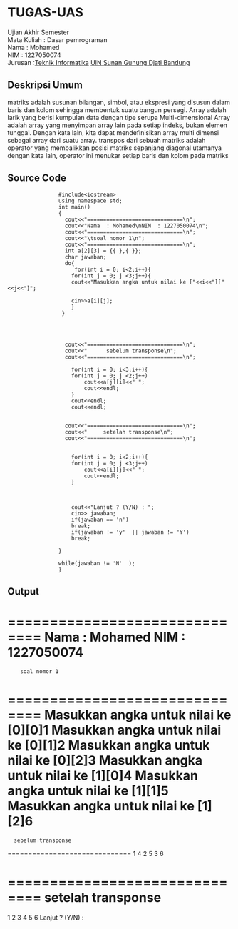 # TUGAS-UAS
Ujian Akhir Semester 
<br>Mata Kuliah : Dasar pemrograman 
<br>Nama : Mohamed
<br>NIM : 1227050074
<br>Jurusan :[Teknik Informatika](http://if.uinsgd.ac.id/) [UIN Sunan Gunung Djati Bandung](https://uinsgd.ac.id/) 

## Deskripsi Umum 

matriks adalah susunan bilangan, simbol, atau ekspresi yang disusun dalam baris dan kolom sehingga membentuk suatu bangun persegi.
Array adalah larik yang berisi kumpulan data dengan tipe serupa 
Multi-dimensional Array adalah array yang menyimpan array lain pada setiap indeks,
bukan elemen tunggal. Dengan kata lain, kita dapat mendefinisikan array multi dimensi sebagai array dari suatu array.
transpos dari sebuah matriks adalah operator yang membalikkan posisi matriks sepanjang diagonal utamanya
dengan kata lain, operator ini menukar setiap baris dan kolom pada matriks

## Source Code 
					#include<iostream>
					using namespace std;
					int main()
					{
					  cout<<"==============================\n";
					  cout<<"Nama  : Mohamed\nNIM  : 1227050074\n";
					  cout<<"==============================\n";
					  cout<<"\tsoal nomor 1\n";
					  cout<<"==============================\n";
					  int a[2][3] = {{ },{ }};
					  char jawaban;
					  do{
						 for(int i = 0; i<2;i++){
					  	for(int j = 0; j <3;j++){
					  	cout<<"Masukkan angka untuk nilai ke ["<<i<<"]["<<j<<"]";
					  	       
					  	cin>>a[i][j];
					  	}
					 }
					
					 
					 
					  
					  cout<<"==============================\n";
					  cout<<"      sebelum transponse\n";
					  cout<<"==============================\n";
					     
					    for(int i = 0; i<3;i++){
					  	for(int j = 0; j <2;j++)
					  		cout<<a[j][i]<<" ";
					  		cout<<endl;
					    }
					    cout<<endl;
					    cout<<endl;
					    
					     
					  cout<<"==============================\n";
					  cout<<"     setelah transponse\n";
					  cout<<"==============================\n";
					    
					    
					    for(int i = 0; i<2;i++){
					  	for(int j = 0; j <3;j++)
					  		cout<<a[i][j]<<" ";
					  		cout<<endl;
					    }
					    	
					  
					
					  	cout<<"Lanjut ? (Y/N) : ";
						cin>> jawaban;
						if(jawaban == 'n')
						break;
						if(jawaban != 'y'  || jawaban != 'Y')
						break;
						
					}
					
					while(jawaban != 'N'  );
					}

       

## Output
==============================
Nama  : Mohamed
NIM  : 1227050074
==============================
        soal nomor 1
==============================
Masukkan angka untuk nilai ke [0][0]1
Masukkan angka untuk nilai ke [0][1]2
Masukkan angka untuk nilai ke [0][2]3
Masukkan angka untuk nilai ke [1][0]4
Masukkan angka untuk nilai ke [1][1]5
Masukkan angka untuk nilai ke [1][2]6
==============================
      sebelum transponse
==============================
1 4
2 5
3 6


==============================
     setelah transponse
==============================
1 2 3
4 5 6
Lanjut ? (Y/N) :


